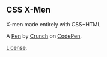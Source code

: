 CSS X-Men
---------
X-men made entirely with CSS+HTML

A [Pen](https://codepen.io/crunchv1/pen/GRydZoa) by [Crunch](https://codepen.io/crunchv1) on [CodePen](https://codepen.io).

[License](https://codepen.io/license/pen/GRydZoa).
